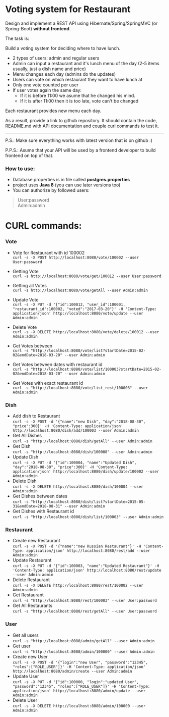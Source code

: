 # Voting system for Restaurant

Design and implement a REST API using Hibernate/Spring/SpringMVC (or Spring-Boot) **without frontend**.

The task is:

Build a voting system for deciding where to have lunch.

 * 2 types of users: admin and regular users
 * Admin can input a restaurant and it's lunch menu of the day (2-5 items usually, just a dish name and price)
 * Menu changes each day (admins do the updates)
 * Users can vote on which restaurant they want to have lunch at
 * Only one vote counted per user
 * If user votes again the same day:
    - If it is before 11:00 we asume that he changed his mind.
    - If it is after 11:00 then it is too late, vote can't be changed

Each restaurant provides new menu each day.

As a result, provide a link to github repository. It should contain the code, README.md with API documentation and couple curl commands to test it.

-----------------------------
P.S.: Make sure everything works with latest version that is on github :)

P.P.S.: Asume that your API will be used by a frontend developer to build frontend on top of that.

### How to use:
* Database properties is in file called **postgres.properties**
* project uses **Java 8** (you can use later versions too)
* You can authorize by followed users:
> User:password  
> Admin:admin

# CURL commands:

### Vote

* Vote for Restaurant with id 100002  
```curl -s -X POST http://localhost:8080/vote/100002 --user User:password```
* Getting Vote  
```curl -s http://localhost:8080/vote/get/100012 --user User:password```
* Getting all Votes  
```curl -s http://localhost:8080/vote/getAll --user Admin:admin```
* Update Vote  
```curl -s -X PUT -d '{"id":100012, "user_id":100001, "restaurant_id":100002, "voted":"2017-03-20"}' -H 'Content-Type: application/json' http://localhost:8080/vote/update --user Admin:admin```

* Delete Vote  
```curl -s -X DELETE http://localhost:8080/vote/delete/100012 --user Admin:admin```
* Get Votes between  
```curl -s "http://localhost:8080/vote/list?startDate=2015-02-02&endDate=2018-03-20" --user Admin:admin```
* Get Votes between dates with restaurant id  
```curl -s "http://localhost:8080/vote/list/100003?startDate=2015-02-02&endDate=2018-03-20" --user Admin:admin```
* Get Votes with exact restaurant id  
```curl -s "http://localhost:8080/vote/list_rest/100003" --user Admin:admin```

### Dish

* Add dish to Restaurant  
```curl -s -X POST -d '{"name":"new Dish", "day":"2018-08-30", "price":300}' -H 'Content-Type: application/json' http://localhost:8080/dish/add/100003 --user Admin:admin```
* Get All Dishes  
```curl -s "http://localhost:8080/dish/getAll" --user Admin:admin ```
* Get Dish  
```curl -s "http://localhost:8080/dish/100008" --user Admin:admin```
* Update Dish  
```curl -s -X PUT -d '{"id":100004, "name":"Updated Dish", "day":"2018-08-30", "price":300}' -H 'Content-Type: application/json' http://localhost:8080/dish/update/100002 --user Admin:admin```
* Delete Dish  
```curl -s -X DELETE http://localhost:8080/dish/100004 --user Admin:admin```
* Get Dishes between dates  
```curl -s "http://localhost:8080/dish/list?startDate=2015-05-31&endDate=2018-08-31" --user Admin:admin```
* Get Dishes with Restaurant id  
```curl -s "http://localhost:8080/dish/list/100003" --user Admin:admin```

### Restaurant

* Create new Restaurant  
```curl -s -X POST -d '{"name":"new Russian Restaurant"}' -H 'Content-Type: application/json' http://localhost:8080/rest/add --user Admin:admin```
* Update Restaurant  
```curl -s -X PUT -d '{"id":100003, "name":"Updated Restaurant"}' -H 'Content-Type: application/json' http://localhost:8080/rest/update --user Admin:admin```
* Delete Restaurant  
```curl -s -X DELETE http://localhost:8080/rest/100002 --user Admin:admin```
* Get Restaurant  
```curl -s "http://localhost:8080/rest/100003" --user User:password```
* Get All Restaurants  
```curl -s "http://localhost:8080/rest/getAll" --user User:password```

### User

* Get all users  
```curl -s "http://localhost:8080/admin/getAll" --user Admin:admin```
* Get user  
```curl -s "http://localhost:8080/admin/100000" --user Admin:admin```
* Create new User  
```curl -s -X POST -d '{"login":"new User", "password":"12345", "roles":["ROLE_USER"]}' -H 'Content-Type: application/json' http://localhost:8080/admin/create --user Admin:admin```
* Update User  
```curl -s -X PUT -d '{"id":100000, "login":"updated User", "password":"12345", "roles":["ROLE_USER"]}' -H 'Content-Type: application/json' http://localhost:8080/admin/update --user Admin:admin```
* Delete User  
```curl -s -X DELETE http://localhost:8080/admin/100000 --user Admin:admin```
